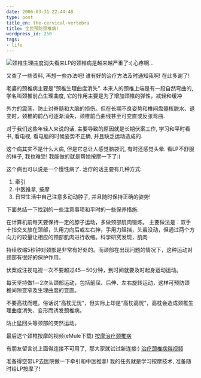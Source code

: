 ```yaml
---
date: 2006-03-31 22:44:48
type: post
title_en: the-cervical-vertebra
title: 全民预防颈椎病!
wordpress_id: 250
tags:
- life
---
```


![颈椎生理曲度消失](http://static.flickr.com/24/102973467_081156d94d_t.jpg)看来LP的颈椎病是越来越严重了:( 心疼啊...

又查了一些资料, 再想一些办法吧! 谁有好的治疗方法及时通知我啊! 在此多谢了!

老婆的颈椎病主要是"颈椎生理曲度消失". 本来人的颈椎上端是有一段自然弯曲的, 学名叫颈椎前凸生理曲度, 它的作用主要是为了增加颈椎的弹性，减轻和缓冲

外力的震荡，防止对脊髓和大脑的损伤。但在长期不良姿势和椎间盘髓核脱水、退变时，颈椎的前凸可逐渐消失，颈椎前凸曲线甚至可变直或反张弯曲.

对于我们这些年轻人来说的话, 主要导致的原因就是长期伏案工作, 学习和平时看书, 看电视, 看电脑的时候姿势不正确, 并且缺乏运动造成的.

这个病其实不是什么大病, 但是它总让人感觉脑袋沉, 有时还感觉头晕. 看LP不舒服的样子, 我也难受! 我能做的就是帮她按摩一下了:(

这个病也可以说是一个慢性病了. 治疗的话主要有几种方式:

1. 牵引
2. 中医推拿, 按摩
3. 日常生活中自己注意多动动脖子, 并且随时保持正确的姿势!

下面总结一下找到的一些注意事项和平时的一些保养措施:

在计算机前每天要保持一定的脖子运动，多做颈部肌肉锻炼。
主要做法是：双手十指交叉放在颈部，头用力向后或左右抻，手用力阻挡，头虽没动，但通过两个方向力的较量让相应的颈部肌肉进行收缩。科学研究发现，肌肉

持续收缩5秒钟对颈部是非常有好处的。而颈部在出现问题的情况下，这种运动对颈部有很好的保护作用。

伏案或注视电视一次不要超过45－50分钟，到时间就要及时起身运动运动。

每天坚持做1－2次头颈部运动，包括前屈、后伸、左右旋转运动，这样可预防颈椎间隙变窄及生理曲度的变直。

不要高枕而睡。俗话说“高枕无忧”，但实际上却是“高枕高忧”，高枕会造成颈椎生理曲度消失、变形而诱发颈椎病。

防止猛回头等颈部的突然运动。

最后送个颈椎按摩的视频(eMule下载)
[按摩治疗颈椎病](http://nickcheng.com/ed%202k://%7Cfile%7C%E6%8C%89%E6%91%A9%E6%B2%BB%E7%96%97%E9%A2%88%E6%A4%8E%E7%97%85.rm%7C152423523%7CEAD699840EF3656019EDF8B0EDF1C3CE%7Ch=7DBTCRWZYBZOIPFG7MNS4CYRGSMSLRQG%7C/)

有朋友留言说上面得连接不可用了,  那大家就试试新连接:)
[治疗颈椎病得视频](ed2k://|file|%E6%8C%89%E6%91%A9%E6%B2%BB%E7%96%97%E9%A2%88%E6%A4%8E%E7%97%85.rm|152423523|EAD699840EF3656019EDF8B0EDF1C3CE|h=7DBTCRWZYBZOIPFG7MNS4CYRGSMSLRQG|/)

准备得空带LP去医院做一下牵引和中医推拿! 我的任务就是学习按摩技术, 准备随时给LP按摩了!
